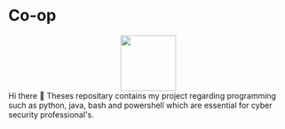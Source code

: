 # Co-op
<div id="header" align="center">
  <img src="https://media.giphy.com/media/M9gbBd9nbDrOTu1Mqx/giphy.gif](https://media2.giphy.com/media/v1.Y2lkPTc5MGI3NjExN3RwbDV4bzZ3ZDF1dGhiNHd2ZmtwMjNhcXY2eTRiaDNxZDJheXBjaCZlcD12MV9pbnRlcm5hbF9naWZfYnlfaWQmY3Q9cw/3kPDmoWdBpQPNhCnUG/giphy.gif)" width="100"/>
</div>
Hi there 👋
Theses repositary contains my project regarding programming such as python, java, bash and powershell which are essential for cyber security professional's.
